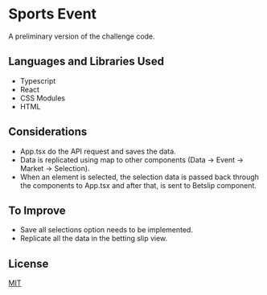 # Sports Event

A preliminary version of the challenge code.

## Languages and Libraries Used
- Typescript
- React
- CSS Modules
- HTML

## Considerations
- App.tsx do the API request and saves the data.
- Data is replicated using map to other components (Data -> Event -> Market -> Selection).
- When an element is selected, the selection data is passed back through the components to App.tsx and after that, is sent to Betslip component.

## To Improve
- Save all selections option needs to be implemented.
- Replicate all the data in the betting slip view.

## License
[MIT](https://choosealicense.com/licenses/mit/)
